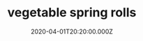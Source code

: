 ---
categories:
  - lunch
date: 2020-04-01T20:20:00.000Z
title: vegetable spring rolls
description: >-
  tofu, shiitake, cabbage, mint, peanut sauce
type: rolls
price: 13
---